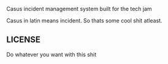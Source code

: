 Casus incident management system built for the tech jam

Casus in latin means incident. So thats some cool shit atleast.


## LICENSE

Do whatever you want with this shit

